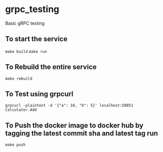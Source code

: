 # grpc_testing
Basic gRPC testing

## To start the service
`make build`
`make run`

## To Rebuild the entire service
`make rebuild`

## To Test using grpcurl
`grpcurl -plaintext -d '{"a": 10, "b": 5}' localhost:50051 Calculator.Add`

## To Push the docker image to docker hub by tagging the latest commit sha and latest tag run
`make push`
